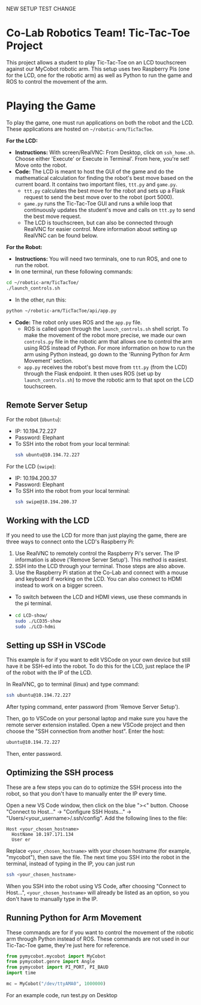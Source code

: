 NEW SETUP TEST CHANGE

# Co-Lab Robotics Team! Tic-Tac-Toe Project

This project allows a student to play Tic-Tac-Toe on an LCD touchscreen against our MyCobot robotic arm. This setup uses two Raspberry Pis (one for the LCD, one for the robotic arm) as well as Python to run the game and ROS to control the movement of the arm.

# Playing the Game
To play the game, one must run applications on both the robot and the LCD. These applications are hosted on `~/robotic-arm/TicTacToe`.

**For the LCD:**
* **Instructions:** With screen/RealVNC: From Desktop, click on `ssh_home.sh`. Choose either 'Execute' or Execute in Terminal'. From here, you're set! Move onto the robot.
* **Code:** The LCD is meant to host the GUI of the game and do the mathematical calculation for finding the robot's best move based on the current board. It contains two important files, `ttt.py` and `game.py`. 
  * `ttt.py` calculates the best move for the robot and sets up a Flask request to send the best move over to the robot (port 5000). 
  * `game.py` runs the Tic-Tac-Toe GUI and runs a while loop that continuously updates the student's move and calls on `ttt.py` to send the best move request.
  * The LCD is touchscreen, but can also be connected through RealVNC for easier control. More information about setting up RealVNC can be found below. 

**For the Robot:**
* **Instructions:** You will need two terminals, one to run ROS, and one to run the robot. 
* In one terminal, run these following commands: 
```bash
cd ~/robotic-arm/TicTacToe/
./launch_controls.sh
```
* In the other, run this: 
```bash
python ~/robotic-arm/TicTacToe/api/app.py
```
* **Code:** The robot only uses ROS and the `app.py` file. 
  * ROS is called upon through the `launch_controls.sh` shell script. To make the movement of the robot more precise, we made our own `controls.py` file in the robotic arm that allows one to control the arm using ROS instead of Python. For more information on how to run the arm using Python instead, go down to the 'Running Python for Arm Movement' section.
  * `app.py` receives the robot's best move from `ttt.py` (from the LCD) through the Flask endpoint. It then uses ROS (set up by `launch_controls.sh`) to move the robotic arm to that spot on the LCD touchscreen.


## Remote Server Setup
For the robot (`Ubuntu`): 
* IP: 10.194.72.227
* Password: Elephant
* To SSH into the robot from your local terminal: 
  ```bash
  ssh ubuntu@10.194.72.227
  ```

For the LCD (`swipe`): 
* IP: 10.194.200.37
* Password: Elephant
* To SSH into the robot from your local terminal: 
  ```bash
  ssh swipe@10.194.200.37
  ```

## Working with the LCD
If you need to use the LCD for more than just playing the game, there are three ways to connect onto the LCD's Raspberry Pi: 
1. Use RealVNC to remotely control the Raspberry Pi's server. The IP information is above ('Remove Server Setup'). This method is easiest. 
2. SSH into the LCD through your terminal. Those steps are also above.
3. Use the Raspberry Pi station at the Co-Lab and connect with a mouse and keyboard if working on the LCD. You can also connect to HDMI instead to work on a bigger screen. 
  * To switch between the LCD and HDMI views, use these commands in the pi terminal.
  * ```bash 
    cd LCD-show/
    sudo ./LCD35-show
    sudo ./LCD-hdmi
    ```

## Setting up SSH in VSCode
This example is for if you want to edit VSCode on your own device but still have it be SSH-ed into the robot. To do this for the LCD, just replace the IP of the robot with the IP of the LCD. 

In RealVNC, go to terminal (linux) and type command:

```bash
ssh ubuntu@10.194.72.227
```

After typing command, enter password (from 'Remove Server Setup').

Then, go to VSCode on your personal laptop and make sure you have the remote server extension installed. Open a new VSCode project and then choose the "SSH connection from another host". Enter the host:

```bash
ubuntu@10.194.72.227
```
Then, enter password.


## Optimizing the SSH process
These are a few steps you can do to optimize the SSH process into the robot, so that you don't have to manually enter the IP every time.

Open a new VS Code window, then click on the blue "><" button. Choose "Connect to Host..." -> "Configure SSH Hosts..." -> "Users/<your_username>/.ssh/config". Add the following lines to the file:

```
Host <your_chosen_hostname>
  HostName 10.197.171.134
  User er
```

Replace `<your_chosen_hostname>` with your chosen hostname (for example, "mycobot"), then save the file. The next time you SSH into the robot in the terminal, instead of typing in the IP, you can just run

```bash
ssh <your_chosen_hostname>
```

When you SSH into the robot using VS Code, after choosing "Connect to Host...", `<your_chosen_hostname>` will already be listed as an option, so you don't have to manually type in the IP.

## Running Python for Arm Movement
These commands are for if you want to control the movement of the robotic arm through Python instead of ROS. These commands are not used in our Tic-Tac-Toe game, they're just here for reference.

```python
from pymycobot.mycobot import MyCobot
from pymycobot.genre import Angle
from pymycobot import PI_PORT, PI_BAUD
import time
```

```python
mc = MyCobot("/dev/ttyAMA0", 1000000)
```

For an example code, run test.py on Desktop
